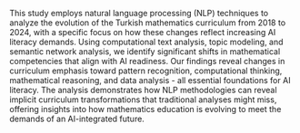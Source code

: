This study employs natural language processing (NLP) techniques to analyze the evolution of the Turkish 
    mathematics curriculum from 2018 to 2024, with a specific focus on how these changes reflect 
    increasing AI literacy demands. Using computational text analysis, topic modeling, and semantic network 
    analysis, we identify significant shifts in mathematical competencies that align with AI readiness. 
    Our findings reveal changes in curriculum emphasis toward pattern recognition, computational thinking, 
    mathematical reasoning, and data analysis - all essential foundations for AI literacy. The analysis 
    demonstrates how NLP methodologies can reveal implicit curriculum transformations that traditional 
    analyses might miss, offering insights into how mathematics education is evolving to meet the 
    demands of an AI-integrated future.